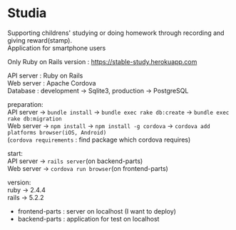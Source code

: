 # Studia
Supporting childrens' studying or doing homework through recording and giving reward(stamp).<br>
Application for smartphone users<br>

Only Ruby on Rails version : https://stable-study.herokuapp.com

API server : Ruby on Rails<br>
Web server : Apache Cordova<br>
Database : development -> Sqlite3, production -> PostgreSQL

preparation:<br>
API server -> `bundle install` -> `bundle exec rake db:create` -> `bundle exec rake db:migration`<br>
Web server -> `npm install` -> `npm install -g cordova` -> `cordova add platforms browser(iOS, Android)`<br>(`cordova requirements` : find package which cordova requires)

start:<br>
API server -> `rails server`(on backend-parts)<br>
Web server -> `cordova run browser`(on frontend-parts)

version:<br>
ruby -> 2.4.4 <br>
rails -> 5.2.2 <br>

- frontend-parts :  server on localhost (I want to deploy)
- backend-parts : application for test on localhost
